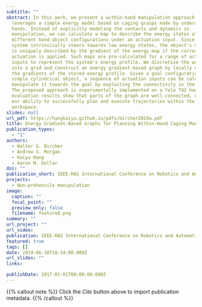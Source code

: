 ```yaml
---
subtitle: ""
abstract: In this work, we present a within-hand manipulation approach that
  leverages a simple energy model based on caging grasps made by underactuated
  hands. Instead of explicitly modeling the contacts and dynamics in
  manipulation, we can calculate a map to describe the energy states of
  different hand-object configurations under an actuation input. Since the
  system intrinsically steers towards low energy states, the object's movement
  is uniquely described by the gradient of the energy map if the corresponding
  actuation is applied. Such maps are pre-calculated for a range of actuation
  inputs to represent the system's energy profile. We discretize the workspace
  into a grid and construct an energy gradient-based graph by locally exploring
  the gradients of the stored energy profile. Given a goal configuration of a
  simple cylindrical object, a sequence of actuation inputs can be calculated to
  manipulate it towards the goal by exploiting the connectivity in the graph.
  The proposed approach is experimentally implemented on a Yale T42 hand. Our
  evaluation results show that parts of the graph are well-connected, explaining
  our ability to successfully plan and execute trajectories within the gripper's
  workspace.
slides: null
url_pdf: https://hangkaiyu.github.io/pdfs/bircher2019a.pdf
title: Energy Gradient-Based Graphs for Planning Within-Hand Caging Manipulation
publication_types:
  - "1"
authors:
  - Walter G. Bircher
  - Andrew S. Morgan
  - Kaiyu Hang
  - Aaron M. Dollar
doi: ""
publication_short: IEEE-RAS International Conference on Robotics and Automation (ICRA)
projects:
  - Non-prehensile manipulation
image:
  caption: ""
  focal_point: ""
  preview_only: false
  filename: featured.png
summary: ""
url_project: ""
url_video: 
publication: IEEE-RAS International Conference on Robotics and Automation (ICRA)
featured: true
tags: []
date: 2019-06-30T18:34:00.000Z
url_slides: ""
links:

publishDate: 2017-01-01T00:00:00.000Z
---
```


{{% callout note %}}
Click the _Cite_ button above to import publication metadata.
{{% /callout %}}


